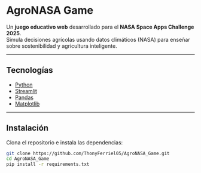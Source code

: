 # AgroNASA Game

Un **juego educativo web** desarrollado para el **NASA Space Apps Challenge 2025**.  
Simula decisiones agrícolas usando datos climáticos (NASA) para enseñar sobre sostenibilidad y agricultura inteligente.

---

## Tecnologías
- [Python](https://www.python.org/)  
- [Streamlit](https://streamlit.io/)  
- [Pandas](https://pandas.pydata.org/)  
- [Matplotlib](https://matplotlib.org/)  

---

## Instalación
Clona el repositorio e instala las dependencias:

```bash
git clone https://github.com/ThonyFerriel05/AgroNASA_Game.git
cd AgroNASA_Game
pip install -r requirements.txt

